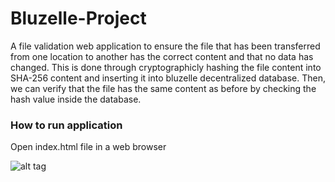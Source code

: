 # Bluzelle-Project

A file validation web application to ensure the file that has been transferred from one location to another has the correct content and that no data has changed. This is done through cryptographicly hashing the file content into SHA-256 content and inserting it into bluzelle decentralized database. Then, we can verify that the file has the same content as before by checking the hash value inside the database.

### How to run application

Open index.html file in a web browser

![alt tag](https://user-images.githubusercontent.com/11578999/39667183-1fec9dde-5065-11e8-8abd-82395a9639a1.png)
